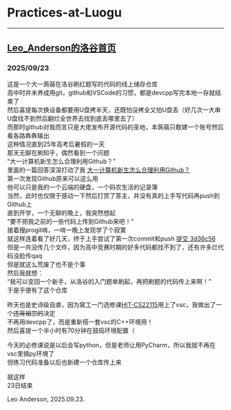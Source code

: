 # Practices-at-Luogu

---
[Leo_Anderson的洛谷首页](https://www.luogu.com.cn/user/374185)
---

### 2025/09/23

这是一个大一蒟蒻在洛谷刷红题写的代码的线上储存仓库  
高中时并未养成用git，github和VSCode的习惯，都是devcpp写完本地一存就结束了  
然后喜提每次换设备都要用U盘拷半天，还既怕没拷全又怕U盘丢（好几次一大串U盘找不到然后翻烂全世界去找到底丢哪里去了）  
而那时github对我而言只是大佬发布开源代码的圣地，本蒟蒻只敢建一个账号然后看各路犇犇输出  
这种情况直到25年高考后暑假的一天  
那天无聊在刷知乎，偶然看到一个问题  
“大一计算机新生怎么合理利用Github？”  
里面的一篇回答深深打动了我 [大一计算机新生怎么合理利用Github？](https://www.zhihu.com/question/11379810074/answer/1939628372922708504)  
第一次发现Github原来可以这么用  
他可以只是我的一个云端的硬盘，一个码农生活的记录簿  
当然，此时也仅限于感动一下然后打赏了答主，并没有真的上手写代码再push到Github上  
直到开学，一个无聊的晚上，我突然想起  
"要不把我之前的一些代码上传到Github来吧！"  
接着搜progit啃，一啃一晚上发现学了个寂寞  
就这样连着看了好几天，终于上手尝试了第一次commit和push [提交 3d36c56
](https://github.com/Leo20070721/LeoA-seniorhighscool-codingstory-storage/commit/3d36c56d32c688422331e28c5ecc5a8e689bc7b4)  
但是一共没传几个文件，因为高中竞赛时期的好多代码都找不到了，还有许多烂代码没脸传qaq  
但是就这么荒废了也不是个事  
然后我就想：  
“我可以变回一个新手，从洛谷的入门题单刷起，再把刷题的代码传上来啊！”  
于是乎便有了这个仓库  


昨天也是史诗级自虐，因为窝工一门选修课[HIT-CS22115](https://github.com/Leo20070721/HIT-CS22115)用上了vsc，我做出了一个~~违背祖宗的~~决定  
不再用devcpp了，而是重新搭一套vsc的C++环境用！  
然后喜提一个半小时有70分钟在鼓捣环境配置（  


今天的必修课说是以后会写python，但是老师让用PyCharm，所以我就不再在vsc里搞py环境了  
但练习代码准备以后也新建一个仓库传上来  

就这样  
23日结束  

Leo Anderson, 2025.09.23.  
